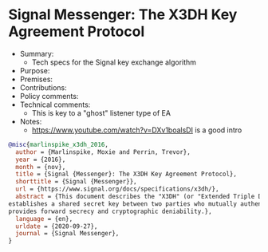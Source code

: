 # Signal Messenger: The X3DH Key Agreement Protocol

- Summary:
  - Tech specs for the Signal key exchange algorithm
- Purpose:
- Premises:
- Contributions:
- Policy comments:
- Technical comments:
  - This is key to a "ghost" listener type of EA
- Notes:
  - https://www.youtube.com/watch?v=DXv1boalsDI is a good intro

```bib
@misc{marlinspike_x3dh_2016,
  author = {Marlinspike, Moxie and Perrin, Trevor},
  year = {2016},
  month = {nov},
  title = {Signal {Messenger}: The X3DH Key Agreement Protocol},
  shorttitle = {Signal {Messenger}},
  url = {https://www.signal.org/docs/specifications/x3dh/},
  abstract = {This document describes the "X3DH" (or "Extended Triple Diffie-Hellman") key agreement protocol. X3DH
establishes a shared secret key between two parties who mutually authenticate each other based on public keys. X3DH
provides forward secrecy and cryptographic deniability.},
  language = {en},
  urldate = {2020-09-27},
  journal = {Signal Messenger},
}
```
